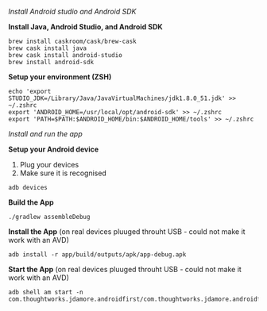 *Install Android studio and Android SDK*

**Install Java, Android Studio, and Android SDK**
```
brew install caskroom/cask/brew-cask
brew cask install java
brew cask install android-studio
brew install android-sdk
```

**Setup your environment (ZSH)**
```
echo 'export STUDIO_JDK=/Library/Java/JavaVirtualMachines/jdk1.8.0_51.jdk' >> ~/.zshrc
export 'ANDROID_HOME=/usr/local/opt/android-sdk' >> ~/.zshrc
export 'PATH=$PATH:$ANDROID_HOME/bin:$ANDROID_HOME/tools' >> ~/.zshrc
```

*Install and run the app*


**Setup your Android device**

1. Plug your devices
2. Make sure it is recognised
```
adb devices
```

**Build the App**
```
./gradlew assembleDebug
```

**Install the App** (on real devices pluuged throuht USB - could not make it work with an AVD)
```
adb install -r app/build/outputs/apk/app-debug.apk 
```

**Start the App**  (on real devices pluuged throuht USB - could not make it work with an AVD)
```
adb shell am start -n com.thoughtworks.jdamore.androidfirst/com.thoughtworks.jdamore.androidfirst.FirstActivity
```
